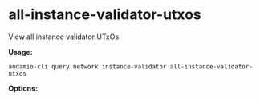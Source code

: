 # all-instance-validator-utxos
View all instance validator UTxOs



**Usage:**
```
andamio-cli query network instance-validator all-instance-validator-utxos

```



**Options:**
```

```



